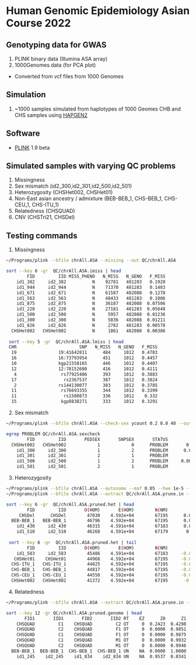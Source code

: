 # Human Genomic Epidemiology Asian Course 2022

## Genotyping data for GWAS

1. PLINK binary data (Illumina ASA array)
2. 1000Genomes data (for PCA plot)
- Converted from vcf files from 1000 Genomes 

## Simulation
1. ~1000 samples simulated from haplotypes of 1000 Geomes CHB and CHS samples using [HAPGEN2](https://mathgen.stats.ox.ac.uk/genetics_software/hapgen/hapgen2.html)

## Software
- [PLINK](https://www.cog-genomics.org/plink2/) 1.9 beta

## Simulated samples with varying QC problems
1. Missingness
2. Sex mismatch (id2_300,id2_301,id2_500,id2_501)
3. Heterozygosity (CHSHet002, CHSHet01)
4. Non-East asian ancestry / admixture (BEB-BEB_1, CHS-BEB_1, CHS-CEU_1, CHS-ITU_1)
5. Relatedness (CHSQUAD)
6. CNV (CHSTri21, CHSDel)

## Testing commands
1. Missingness
```bash
~/Programs/plink --bfile chrAll.ASA --missing --out QC/chrAll.ASA

sort --key 6 -gr  QC/chrAll.ASA.imiss | head
        FID         IID MISS_PHENO   N_MISS   N_GENO   F_MISS
    id1_382     id2_382          N    92781   481283   0.1928
    id1_944     id2_944          N    71370   481283   0.1483
    id1_671     id2_671          N    61587   482088   0.1278
    id1_563     id2_563          N    48433   481283   0.1006
    id1_875     id2_875          N    36187   482088  0.07506
    id1_220     id2_220          N    27181   481283  0.05648
    id1_500     id2_500          N     5957   482088  0.01236
    id1_300     id2_300          N     5836   482088  0.01211
    id1_826     id2_826          N     2782   481283  0.00578
  CHSHet002   CHSHet002          N     1861   482088  0.00386
  
 sort --key 5 -gr  QC/chrAll.ASA.lmiss | head
 CHR                        SNP   N_MISS   N_GENO   F_MISS
  19                19:41642811      484     1012   0.4783
  16                16:73793954      451     1012   0.4457
  10                kgp21558165      446     1012   0.4407
  12                12:78152680      416     1012   0.4111
   4                 rs77925406      393     1012   0.3883
  17                  rs2367537      387     1012   0.3824
   2                rs144130077      383     1012   0.3785
  11                 rs76693355      344     1012   0.3399
  11                  rs1580873      336     1012    0.332
  15                 kgp8838271      333     1012   0.3291
```
2. Sex mismatch
```bash
~/Programs/plink --bfile chrAll.ASA --check-sex ycount 0.2 0.8 40 --out QC/chrAll.ASA

egrep PROBLEM QC/chrAll.ASA.sexcheck
        FID         IID       PEDSEX       SNPSEX       STATUS            F   YCOUNT
  CHSHet002   CHSHet002            1            0      PROBLEM       0.6763      804
    id1_300     id2_300            1            2      PROBLEM      0.03288        2
    id1_301     id2_301            2            1      PROBLEM            1      802
    id1_500     id2_500            1            2      PROBLEM     0.008734        2
    id1_501     id2_501            2            1      PROBLEM            1      805
```
3. Heterozygosity
```bash
~/Programs/plink --bfile chrAll.ASA --autosome --maf 0.05 --hwe 1e-5 --geno 0.02 --indep-pairwise 200 50 0.1 --out QC/chrAll.ASA
~/Programs/plink --bfile chrAll.ASA --extract QC/chrAll.ASA.prune.in --het --out QC/chrAll.ASA.pruned

sort --key 6 -gr  QC/chrAll.ASA.pruned.het | head
        FID         IID       O(HOM)       E(HOM)        N(NM)            F
     CHSDel      CHSDel        47030    4.592e+04        67195      0.05212
  BEB-BEB_1   BEB-BEB_1        46796    4.592e+04        67195      0.04112
    id1_430     id2_430        46315    4.591e+04        67183      0.01886
    id1_510     id2_510        46268    4.591e+04        67179       0.0168
 
 sort --key 6 -gr  QC/chrAll.ASA.pruned.het | tail
        FID         IID       O(HOM)       E(HOM)        N(NM)            F
    id1_583     id2_583        45486    4.591e+04        67183     -0.02004
   CHSHet01    CHSHet01        44968    4.592e+04        67195     -0.04481
  CHS-ITU_1   CHS-ITU_1        44825    4.592e+04        67195     -0.05153
  CHS-BEB_1   CHS-BEB_1        44817    4.592e+04        67195     -0.05191
  CHS-CEU_1   CHS-CEU_1        44550    4.592e+04        67195     -0.06446
  CHSHet002   CHSHet002        41372    4.592e+04        67195      -0.2138
```
4. Relatedness
```bash
~/Programs/plink --bfile chrAll.ASA --extract QC/chrAll.ASA.prune.in --genome --out QC/chrAll.ASA.pruned

sort --key 12 -gr QC/chrAll.ASA.pruned.genome | head
       FID1       IID1       FID2       IID2 RT    EZ      Z0      Z1      Z2  PI_HAT PHE       DST     PPC   RATIO
    CHSQUAD         C1    CHSQUAD         C2 OT     0  0.2423  0.4298  0.3279  0.5428  -1  0.870124  1.0000 11.0616
    CHSQUAD         C2    CHSQUAD         F1 OT     0  0.0000  0.9851  0.0149  0.5075  -1  0.843984  1.0000      NA
    CHSQUAD         C1    CHSQUAD         F1 OT     0  0.0000  0.9875  0.0125  0.5062  -1  0.843597  1.0000      NA
    CHSQUAD         C1    CHSQUAD         M1 OT     0  0.0000  0.9932  0.0068  0.5034  -1  0.842704  1.0000      NA
    CHSQUAD         C2    CHSQUAD         M1 OT     0  0.0000  0.9946  0.0054  0.5027  -1  0.842481  1.0000      NA
  BEB-BEB_1  BEB-BEB_1  CHS-BEB_1  CHS-BEB_1 UN    NA  0.0000  1.0000  0.0000  0.5000  -1  0.834296  1.0000      NA
    id1_245    id2_245    id1_834    id2_834 UN    NA  0.9537  0.0341  0.0122  0.0293  -1  0.751325  0.9736  2.1466
 ```
 

